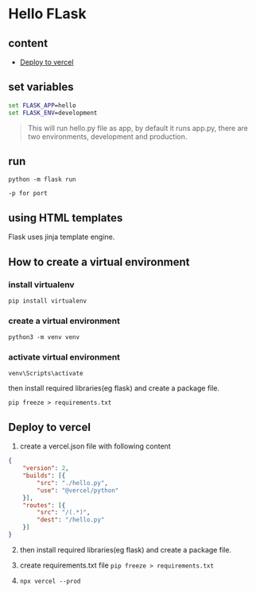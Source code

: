 # Hello FLask

## content

- [Deploy to vercel](#deploy-to-vercel)

## set variables

```bat
set FLASK_APP=hello
set FLASK_ENV=development 
```

> This will run hello.py file as app, by default it runs app.py, there are two environments, development and production.

## run 

`python -m flask run`

`-p for port`

## using HTML templates

Flask uses jinja template engine.


## How to create a virtual environment

### install virtualenv

`pip install virtualenv`

### create a virtual environment

`python3 -m venv venv`

### activate virtual environment

`venv\Scripts\activate`

then install required libraries(eg flask) and create a package file.

`pip freeze > requirements.txt`

## <span id="deploy-to-vercel">Deploy to vercel</span>

1. create a vercel.json file with following content

```json
{
    "version": 2,
    "builds": [{
        "src": "./hello.py",
        "use": "@vercel/python"
    }],
    "routes": [{
        "src": "/(.*)",
        "dest": "/hello.py"
    }]
}
```

2. then install required libraries(eg flask) and create a package file.

3. create requirements.txt file `pip freeze > requirements.txt`

4. `npx vercel --prod`